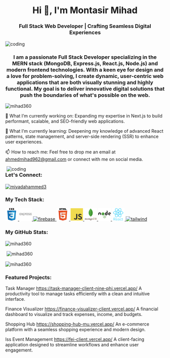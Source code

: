<h1 align="center">Hi 👋, I'm Montasir Mihad</h1> <h3 align="center">Full Stack Web Developer | Crafting Seamless Digital Experiences</h3><img align='center' width='1000' alt='coding' src="https://i.ibb.co/KWGLwr9/mihad111.png" ><h3 align="center">I am a passionate Full Stack Developer specializing in the MERN stack (MongoDB, Express.js, React.js, Node.js) and modern frontend technologies. With a keen eye for design and a love for problem-solving, I create dynamic, user-centric web applications that are both visually stunning and highly functional. My goal is to deliver innovative digital solutions that push the boundaries of what's possible on the web.</h3><p align="left"> <img src="https://komarev.com/ghpvc/?username=mihad360&label=Profile%20views&color=0e75b6&style=flat" alt="mihad360" /> </p>
🔭 What I’m currently working on: Expanding my expertise in Next.js to build performant, scalable, and SEO-friendly web applications.

🌱 What I’m currently learning: Deepening my knowledge of advanced React patterns, state management, and server-side rendering (SSR) to enhance user experiences.

📫 How to reach me: Feel free to drop me an email at ahmedmihad962@gmail.com or connect with me on social media.

<img align='right' width='500' alt='coding' src="https://i.ibb.co/kJh3Rf4/chill-coding-programming-lo-fi-animation-stock-animation-21874-1024x576.jpg" ><h3 align="left">Let's Connect:</h3> <p align="left"> <a href="https://fb.com/miyadahammed3" target="blank"><img align="center" src="https://raw.githubusercontent.com/rahuldkjain/github-profile-readme-generator/master/src/images/icons/Social/facebook.svg" alt="miyadahammed3" height="30" width="40" /></a> </p><h3 align="left">My Tech Stack:</h3> <p align="left"> <a href="https://www.w3schools.com/css/" target="_blank" rel="noreferrer"> <img src="https://raw.githubusercontent.com/devicons/devicon/master/icons/css3/css3-original-wordmark.svg" alt="css3" width="40" height="40"/> </a> <a href="https://expressjs.com" target="_blank" rel="noreferrer"> <img src="https://raw.githubusercontent.com/devicons/devicon/master/icons/express/express-original-wordmark.svg" alt="express" width="40" height="40"/> </a> <a href="https://firebase.google.com/" target="_blank" rel="noreferrer"> <img src="https://www.vectorlogo.zone/logos/firebase/firebase-icon.svg" alt="firebase" width="40" height="40"/> </a> <a href="https://www.w3.org/html/" target="_blank" rel="noreferrer"> <img src="https://raw.githubusercontent.com/devicons/devicon/master/icons/html5/html5-original-wordmark.svg" alt="html5" width="40" height="40"/> </a> <a href="https://developer.mozilla.org/en-US/docs/Web/JavaScript" target="_blank" rel="noreferrer"> <img src="https://raw.githubusercontent.com/devicons/devicon/master/icons/javascript/javascript-original.svg" alt="javascript" width="40" height="40"/> </a> <a href="https://www.mongodb.com/" target="_blank" rel="noreferrer"> <img src="https://raw.githubusercontent.com/devicons/devicon/master/icons/mongodb/mongodb-original-wordmark.svg" alt="mongodb" width="40" height="40"/> </a> <a href="https://nodejs.org" target="_blank" rel="noreferrer"> <img src="https://raw.githubusercontent.com/devicons/devicon/master/icons/nodejs/nodejs-original-wordmark.svg" alt="nodejs" width="40" height="40"/> </a> <a href="https://reactjs.org/" target="_blank" rel="noreferrer"> <img src="https://raw.githubusercontent.com/devicons/devicon/master/icons/react/react-original-wordmark.svg" alt="react" width="40" height="40"/> </a> <a href="https://tailwindcss.com/" target="_blank" rel="noreferrer"> <img src="https://www.vectorlogo.zone/logos/tailwindcss/tailwindcss-icon.svg" alt="tailwind" width="40" height="40"/> </a> </p><h3 align="left">My GitHub Stats:</h3> <p><img align="center" src="https://github-readme-stats.vercel.app/api/top-langs?username=mihad360&show_icons=true&locale=en&layout=compact" alt="mihad360" /></p><p>&nbsp;<img align="center" src="https://github-readme-stats.vercel.app/api?username=mihad360&show_icons=true&locale=en" alt="mihad360" /></p><p><img align="center" src="https://github-readme-streak-stats.herokuapp.com/?user=mihad360&" alt="mihad360" /></p><h3>Featured Projects:</h3>
Task Manager
https://task-manager-client-nine-phi.vercel.app/
A productivity tool to manage tasks efficiently with a clean and intuitive interface.

Finance Visualizer
https://finance-visualizer-client.vercel.app/
A financial dashboard to visualize and track expenses, income, and budgets.

Shopping Hub
https://shopping-hub-mu.vercel.app/
An e-commerce platform with a seamless shopping experience and modern design.

Iss Event Management
https://fei-client.vercel.app/
A client-facing application designed to streamline workflows and enhance user engagement.
